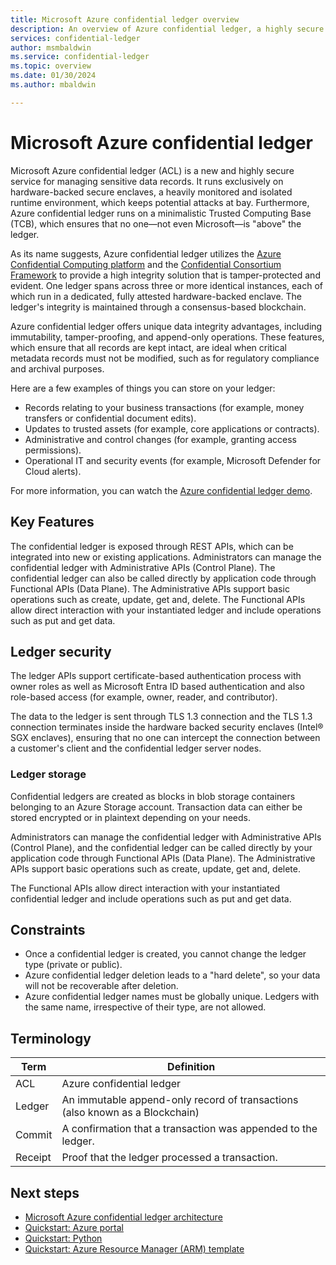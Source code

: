 ```yaml
---
title: Microsoft Azure confidential ledger overview
description: An overview of Azure confidential ledger, a highly secure service for managing sensitive data records
services: confidential-ledger
author: msmbaldwin
ms.service: confidential-ledger
ms.topic: overview
ms.date: 01/30/2024
ms.author: mbaldwin

---
```

# Microsoft Azure confidential ledger

Microsoft Azure confidential ledger (ACL) is a new and highly secure service for managing sensitive data records. It runs exclusively on hardware-backed secure enclaves, a heavily monitored and isolated runtime environment, which keeps potential attacks at bay. Furthermore, Azure confidential ledger runs on a minimalistic Trusted Computing Base (TCB), which ensures that no one⁠—not even Microsoft⁠—is "above" the ledger.

As its name suggests, Azure confidential ledger utilizes the [Azure Confidential Computing platform](../confidential-computing/index.yml) and the [Confidential Consortium Framework](https://ccf.dev) to provide a high integrity solution that is tamper-protected and evident. One ledger spans across three or more identical instances, each of which run in a dedicated, fully attested hardware-backed enclave. The ledger's integrity is maintained through a consensus-based blockchain.

Azure confidential ledger offers unique data integrity advantages, including immutability, tamper-proofing, and append-only operations. These features, which ensure that all records are kept intact, are ideal when critical metadata records must not be modified, such as for regulatory compliance and archival purposes.

Here are a few examples of things you can store on your ledger:

- Records relating to your business transactions (for example, money transfers or confidential document edits).
- Updates to trusted assets (for example, core applications or contracts).
- Administrative and control changes (for example, granting access permissions).
- Operational IT and security events (for example, Microsoft Defender for Cloud alerts).

For more information, you can watch the [Azure confidential ledger demo](https://www.youtube.com/watch?v=Cg0-5moftP0).

## Key Features

The confidential ledger is exposed through REST APIs, which can be integrated into new or existing applications. Administrators can manage the confidential ledger with Administrative APIs (Control Plane). The confidential ledger can also be called directly by application code through Functional APIs (Data Plane). The Administrative APIs support basic operations such as create, update, get and, delete. The Functional APIs allow direct interaction with your instantiated ledger and include operations such as put and get data.

## Ledger security

The ledger APIs support certificate-based authentication process with owner roles as well as Microsoft Entra ID based authentication and also role-based access (for example, owner, reader, and contributor).

The data to the ledger is sent through TLS 1.3 connection and the TLS 1.3 connection terminates inside the hardware backed security enclaves (Intel® SGX enclaves), ensuring that no one can intercept the connection between a customer's client and the confidential ledger server nodes.

### Ledger storage

Confidential ledgers are created as blocks in blob storage containers belonging to an Azure Storage account. Transaction data can either be stored encrypted or in plaintext depending on your needs.

Administrators can manage the confidential ledger with Administrative APIs (Control Plane), and the confidential ledger can be called directly by your application code through Functional APIs (Data Plane). The Administrative APIs support basic operations such as create, update, get and, delete.

The Functional APIs allow direct interaction with your instantiated confidential ledger and include operations such as put and get data.

## Constraints

- Once a confidential ledger is created, you cannot change the ledger type (private or public).
- Azure confidential ledger deletion leads to a "hard delete", so your data will not be recoverable after deletion.
- Azure confidential ledger names must be globally unique. Ledgers with the same name, irrespective of their type, are not allowed.

## Terminology

| Term | Definition |
|--|--|
| ACL | Azure confidential ledger |
| Ledger | An immutable append-only record of transactions (also known as a Blockchain) |
| Commit | A confirmation that a transaction was appended to the ledger. |
| Receipt | Proof that the ledger processed a transaction. |

## Next steps

- [Microsoft Azure confidential ledger architecture](architecture.md)
- [Quickstart: Azure portal](quickstart-portal.md)
- [Quickstart: Python](quickstart-python.md)
- [Quickstart: Azure Resource Manager (ARM) template](quickstart-template.md)
